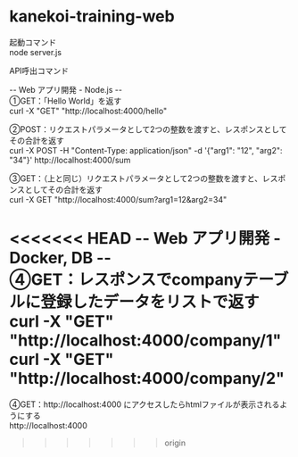 # kanekoi-training-web  

起動コマンド  
node server.js  

 API呼出コマンド  

-- Web アプリ開発 - Node.js --  
①GET：「Hello World」を返す  
curl -X "GET" "http://localhost:4000/hello"  

②POST：リクエストパラメータとして2つの整数を渡すと、レスポンスとしてその合計を返す  
curl -X POST -H "Content-Type: application/json" -d '{"arg1": "12", "arg2": "34"}' http://localhost:4000/sum  

③GET：（上と同じ）リクエストパラメータとして2つの整数を渡すと、レスポンスとしてその合計を返す  
curl -X GET "http://localhost:4000/sum?arg1=12&arg2=34"  

<<<<<<< HEAD
-- Web アプリ開発 - Docker, DB --  
④GET：レスポンスでcompanyテーブルに登録したデータをリストで返す  
curl -X "GET" "http://localhost:4000/company/1"  
curl -X "GET" "http://localhost:4000/company/2"  
=======
④GET：http://localhost:4000 にアクセスしたらhtmlファイルが表示されるようにする  
http://localhost:4000  
>>>>>>> origin
